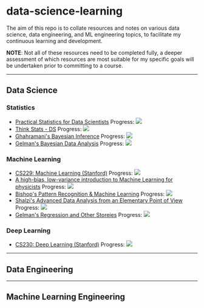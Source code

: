 # data-science-learning
The aim of this repo is to collate resources and notes on various data science, data engineering, and ML engineering topics, to facilitate my continuous learning and development.

**NOTE**: Not all of these resources need to be completed fully, a deeper assessment of which resources are most suitable for my specific goals will be undertaken prior to committing to a course.

----
## Data Science
### Statistics
- [Practical Statistics for Data Scientists](https://www.researchgate.net/profile/Janine-Zitianellis/post/Can_anyone_please_suggest_a_books_on_machine_learning_using_R_Programming/attachment/613a5b83647f3906fc975a71/AS%3A1066204907204608%401631214467436/download/Practical+Statistics+for+Data+Scientists+50%2B+Essential+Concepts+Using+R+and+Python+by+Peter+Bruce%2C+Andrew+Bruce%2C+Peter+Gedeck.pdf)  Progress: ![](https://geps.dev/progress/0)
- [Think Stats - DS](https://elitedatascience.com/learn-statistics-for-data-science)  Progress: ![](https://geps.dev/progress/0)
- [Ghahramani's Bayesian Inference](https://www.youtube.com/watch?v=kjo9Y_Vrgn4&feature=youtu.be)  Progress: ![](https://geps.dev/progress/0)
- [Gelman's Bayesian Data Analysis](http://www.stat.columbia.edu/~gelman/book/BDA3.pdf)  Progress: ![](https://geps.dev/progress/0)
  
### Machine Learning
- [CS229: Machine Learning (Stanford)](https://cs229.stanford.edu/syllabus-summer2020.html)  Progress: ![](https://geps.dev/progress/0)
- [A high-bias, low-variance introduction to Machine Learning for physicists](https://arxiv.org/abs/1803.08823)  Progress: ![](https://geps.dev/progress/0)
- [Bishop's Pattern Recognition & Machine Learning](https://www.microsoft.com/en-us/research/uploads/prod/2006/01/Bishop-Pattern-Recognition-and-Machine-Learning-2006.pdf)  Progress: ![](https://geps.dev/progress/0)
- [Shalzi's Advanced Data Analysis from an Elementary Point of View](https://www.stat.cmu.edu/~cshalizi/ADAfaEPoV/)  Progress: ![](https://geps.dev/progress/0)
- [Gelman's Regression and Other Storeies](https://users.aalto.fi/~ave/ROS.pdf)  Progress: ![](https://geps.dev/progress/0)
### Deep Learning
- [CS230: Deep Learning (Stanford)](https://cs230.stanford.edu/)  Progress: ![](https://geps.dev/progress/0)
----
## Data Engineering

----
## Machine Learning Engineering
